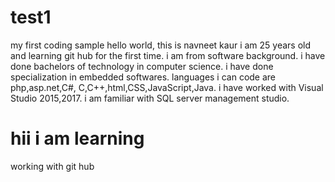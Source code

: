 # test1
my first coding sample
hello world, this is navneet kaur
i am 25 years old and learning git hub for the first time.
i am from software background.
i have done bachelors of technology in computer science.
i have done specialization in embedded softwares.
languages i can code are php,asp.net,C#, C,C++,html,CSS,JavaScript,Java.
i have worked with Visual Studio 2015,2017.
i am familiar with SQL server management studio.
<html>
  <title>hello to learnig</title>
  <body>
    <h1>hii i am learning </h1>
    <p>working with git hub</p>
  </body>
  </html>
